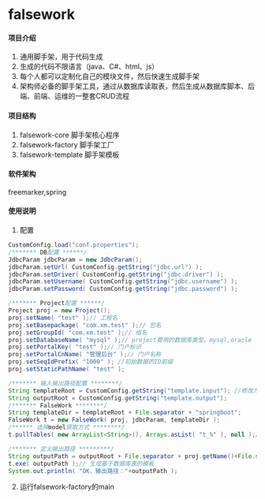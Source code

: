 # falsework

#### 项目介绍
1. 通用脚手架，用于代码生成
2. 生成的代码不限语言（java、C#、html、js）
3. 每个人都可以定制化自己的模块文件，然后快速生成脚手架
4. 架构师必备的脚手架工具，通过从数据库读取表，然后生成从数据库脚本、后端、前端、运维的一整套CRUD流程

#### 项目结构
1. falsework-core 脚手架核心程序
2. falsework-factory 脚手架工厂
3. falsework-template 脚手架模板

#### 软件架构
freemarker,spring

#### 使用说明
1. 配置

```java
CustomConfig.load("conf.properties");
/******* DB配置 ******/
JdbcParam jdbcParam = new JdbcParam();                           
jdbcParam.setUrl( CustomConfig.getString("jdbc.url") );
jdbcParam.setDriver( CustomConfig.getString("jdbc.driver") );
jdbcParam.setUsername( CustomConfig.getString("jdbc.username") );
jdbcParam.setPassword( CustomConfig.getString("jdbc.password") );

/******* Project配置 ******/
Project proj = new Project();
proj.setName( "test" );// 工程名
proj.setBasepackage( "com.xm.test" );// 包名
proj.setGroupId( "com.xm.test" );// 组名
proj.setDatabaseName( "mysql" );// project要用的数据库类型。mysql,oracle
proj.setPortalKey( "test" );// 门户标识
proj.setPortalCnName( "管理后台" );// 门户名称
proj.setSeqIdPrefix( "1000" ); //初始数据的ID前缀
proj.setStaticPathName( "test" );

/******* 输入输出路径配置 ********/
String templateRoot = CustomConfig.getString("template.input"); //修改为你自己的本地模板路径
String outputRoot = CustomConfig.getString("template.output");
/******* FalseWork ********/
String templateDir = templateRoot + File.separator + "springboot";
FalseWork t = new FalseWork( proj, jdbcParam, templateDir );
/****** 选择model获取方式 ********/
t.pullTables( new ArrayList<String>(), Arrays.asList( "t_%" ), null );// 从数据库pull表模型(表名模糊匹配pull，额外要pull的表，要排除的表)

/******* 定义输出路径 *********/
String outputPath = outputRoot + File.separator + proj.getName()+File.separator+proj.getName()+"-parent";// 约定以项目名作为开始目录。自定义根目录+项目名
t.exe( outputPath );// 生成基于数据库表的模板
System.out.println( "OK，输出路径："+outputPath );
```
2. 运行falsework-factory的main

